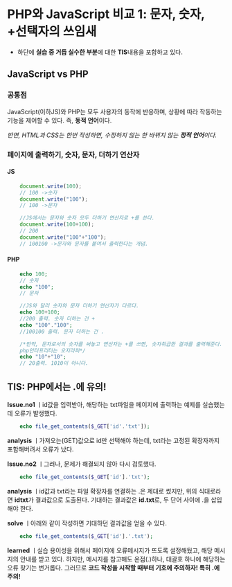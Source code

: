 # PHP와 JavaScript 비교 1: 문자, 숫자, +선택자의 쓰임새

* 하단에 **실습 중 거듭 실수한 부분**에 대한 **TIS**내용을 포함하고 있다.

## JavaScript vs PHP
### 공통점
JavaScript(이하JS)와 PHP는 모두 사용자의 동작에 반응하며, 상황에 따라 작동하는 기능을 제어할 수 있다. 즉, **동적 언어**이다.

*반면, HTML과 CSS는 한번 작성하면, 수정하지 않는 한 바뀌지 않는 **정적 언어**이다.*

### 페이지에 출력하기, 숫자, 문자, 더하기 연산자
#### JS
```Javascript
    document.write(100);
    // 100 ->숫자
    document.write("100");
    // 100 ->문자

    //JS에서는 문자와 숫자 모두 더하기 연산자로 +를 쓴다.
    document.write(100+100);
    // 200
    document.write("100"+"100");
    // 100100 ->문자와 문자를 붙여서 출력한다는 개념.
```

#### PHP
```php
    echo 100;
    // 숫자
    echo "100";
    // 문자

    //JS와 달리 숫자와 문자 더하기 연산자가 다르다.
    echo 100+100;
    //200 출력. 숫자 더하는 건 +
    echo "100"."100";
    //100100 출력. 문자 더하는 건 .

    /*만약, 문자로서의 숫자를 써놓고 연산자는 +를 쓰면, 숫자취급한 결과를 출력해준다.
    php인터프리터는 오지라퍼*/
    echo "10"+"10";
    // 20출력. 1010이 아니다.
```


## TIS: PHP에서는 .에 유의!
**Issue.no1** ㅣid값을 입력받아, 해당하는 txt파일을 페이지에 출력하는 예제를 실습했는데 오류가 발생했다.
```php
    echo file_get_contents($_GET['id'.'txt']);
```
**analysis** ㅣ가져오는(GET)값으로 id만 선택해야 하는데, txt라는 고정된 확장자까지 포함해버려서 오류가 났다.

**Issue.no2** ㅣ그러나, 문제가 해결되지 않아 다시 검토했다.
```php
    echo file_get_contents($_GET['id'].'txt');
```
**analysis** ㅣid값과 txt라는 파일 확장자를 연결하는 .은 제대로 썼지만, 위의 식대로라면 **idtxt**가 결과값으로 도출된다.
기대하는 결과값은 **id.txt**로, 두 단어 사이에 .을 삽입해야 한다.

**solve** ㅣ아래와 같이 작성하면 기대하던 결과값을 얻을 수 있다.
```php
    echo file_get_contents($_GET['id'].'.txt');
```
 
 **learned** ㅣ실습 용이성을 위해서 페이지에 오류메시지가 뜨도록 설정해뒀고, 해당 메시지의 안내를 받고 있다. 하지만, 메시지를 참고해도 온점(.)하나, 대괄호 하나에 해당하는 오류 찾기는 번거롭다.
 그러므로 **코드 작성을 시작할 때부터 기호에 주의하자! 특히 .에 주의!**